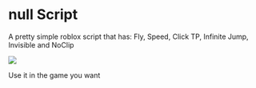 # null Script
A pretty simple roblox script that has: Fly, Speed, Click TP, Infinite Jump, Invisible and NoClip

<img src="https://i.imgur.com/jogkkhO.png">

Use it in the game you want
